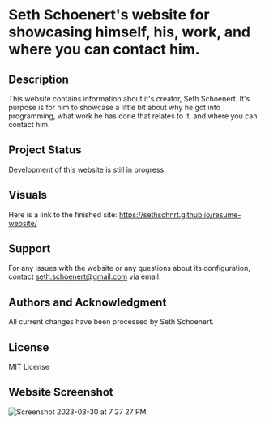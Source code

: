 # Seth Schoenert's website for showcasing himself, his, work, and where you can contact him.

## Description

This website contains information about it's creator, Seth Schoenert. It's purpose is for him to showcase a little bit about why he got into programming, what work he has done that relates to it, and where you can contact him.

## Project Status
Development of this website is still in progress.

## Visuals
Here is a link to the finished site: https://sethschnrt.github.io/resume-website/

## Support
For any issues with the website or any questions about its configuration, contact seth.schoenert@gmail.com via email.

## Authors and Acknowledgment
All current changes have been processed by Seth Schoenert.

## License
MIT License

## Website Screenshot

![Screenshot 2023-03-30 at 7 27 27 PM](https://user-images.githubusercontent.com/127680441/228993187-173e3f0c-d075-4118-ac9d-68ff7fcfbbc5.png)

